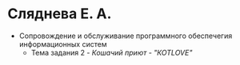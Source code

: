 # Сляднева Е. А.
- Сопровождение и обслуживание программного обеспечегия информационных систем
  - Тема задания 2 - *Кошачий приют - "КОТLOVE"*
